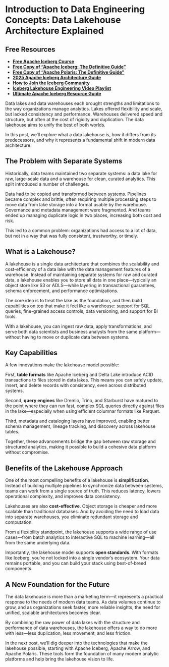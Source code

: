 # Introduction to Data Engineering Concepts: Data Lakehouse Architecture Explained

## Free Resources  
- **[Free Apache Iceberg Course](https://hello.dremio.com/webcast-an-apache-iceberg-lakehouse-crash-course-reg.html?utm_source=ev_external_blog&utm_medium=influencer&utm_campaign=intro_to_de&utm_content=alexmerced&utm_term=external_blog)**  
- **[Free Copy of “Apache Iceberg: The Definitive Guide”](https://hello.dremio.com/wp-apache-iceberg-the-definitive-guide-reg.html?utm_source=ev_external_blog&utm_medium=influencer&utm_campaign=intro_to_de&utm_content=alexmerced&utm_term=external_blog)**  
- **[Free Copy of “Apache Polaris: The Definitive Guide”](https://hello.dremio.com/wp-apache-polaris-guide-reg.html?utm_source=ev_external_blog&utm_medium=influencer&utm_campaign=intro_to_de&utm_content=alexmerced&utm_term=external_blog)**  
- **[2025 Apache Iceberg Architecture Guide](https://medium.com/data-engineering-with-dremio/2025-guide-to-architecting-an-iceberg-lakehouse-9b19ed42c9de)**  
- **[How to Join the Iceberg Community](https://medium.alexmerced.blog/guide-to-finding-apache-iceberg-events-near-you-and-being-part-of-the-greater-iceberg-community-0c38ae785ddb)**  
- **[Iceberg Lakehouse Engineering Video Playlist](https://youtube.com/playlist?list=PLsLAVBjQJO0p0Yq1fLkoHvt2lEJj5pcYe&si=WTSnqjXZv6Glkc3y)**  
- **[Ultimate Apache Iceberg Resource Guide](https://medium.com/data-engineering-with-dremio/ultimate-directory-of-apache-iceberg-resources-e3e02efac62e)** 

Data lakes and data warehouses each brought strengths and limitations to the way organizations manage analytics. Lakes offered flexibility and scale, but lacked consistency and performance. Warehouses delivered speed and structure, but often at the cost of rigidity and duplication. The data lakehouse aims to unify the best of both worlds.

In this post, we’ll explore what a data lakehouse is, how it differs from its predecessors, and why it represents a fundamental shift in modern data architecture.

## The Problem with Separate Systems

Historically, data teams maintained two separate systems: a data lake for raw, large-scale data and a warehouse for clean, curated analytics. This split introduced a number of challenges.

Data had to be copied and transformed between systems. Pipelines became complex and brittle, often requiring multiple processing steps to move data from lake storage into a format usable by the warehouse. Governance and metadata management were fragmented. And teams ended up managing duplicate logic in two places, increasing both cost and risk.

This led to a common problem: organizations had access to a lot of data, but not in a way that was fully consistent, trustworthy, or timely.

## What is a Lakehouse?

A lakehouse is a single data architecture that combines the scalability and cost-efficiency of a data lake with the data management features of a warehouse. Instead of maintaining separate systems for raw and curated data, a lakehouse enables you to store all data in one place—typically an object store like S3 or ADLS—while layering in transactional guarantees, schema enforcement, and performance optimizations.

The core idea is to treat the lake as the foundation, and then build capabilities on top that make it feel like a warehouse: support for SQL queries, fine-grained access controls, data versioning, and support for BI tools.

With a lakehouse, you can ingest raw data, apply transformations, and serve both data scientists and business analysts from the same platform—without having to move or duplicate data between systems.

## Key Capabilities

A few innovations make the lakehouse model possible:

First, **table formats** like Apache Iceberg and Delta Lake introduce ACID transactions to files stored in data lakes. This means you can safely update, insert, and delete records with consistency, even across distributed systems.

Second, **query engines** like Dremio, Trino, and Starburst have matured to the point where they can run fast, complex SQL queries directly against files in the lake—especially when using efficient columnar formats like Parquet.

Third, metadata and cataloging layers have improved, enabling better schema management, lineage tracking, and discovery across lakehouse tables.

Together, these advancements bridge the gap between raw storage and structured analytics, making it possible to build a cohesive data platform without compromise.

## Benefits of the Lakehouse Approach

One of the most compelling benefits of a lakehouse is **simplification**. Instead of building multiple pipelines to synchronize data between systems, teams can work from a single source of truth. This reduces latency, lowers operational complexity, and improves data consistency.

Lakehouses are also **cost-effective**. Object storage is cheaper and more scalable than traditional databases. And by avoiding the need to load data into separate warehouses, you eliminate redundant storage and computation.

From a flexibility standpoint, the lakehouse supports a wide range of use cases—from batch analytics to interactive SQL to machine learning—all from the same underlying data.

Importantly, the lakehouse model supports **open standards**. With formats like Iceberg, you’re not locked into a single vendor’s ecosystem. Your data remains portable, and you can build your stack using best-of-breed components.

## A New Foundation for the Future

The data lakehouse is more than a marketing term—it represents a practical response to the needs of modern data teams. As data volumes continue to grow, and as organizations seek faster, more reliable insights, the need for unified, scalable architectures becomes clear.

By combining the raw power of data lakes with the structure and performance of data warehouses, the lakehouse offers a way to do more with less—less duplication, less movement, and less friction.

In the next post, we’ll dig deeper into the technologies that make the lakehouse possible, starting with Apache Iceberg, Apache Arrow, and Apache Polaris. These tools form the foundation of many modern analytic platforms and help bring the lakehouse vision to life.
